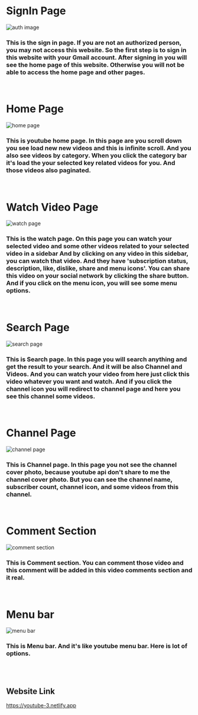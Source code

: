 # SignIn Page

![auth image](./src/Imgaes/auth.JPG)

### This is the sign in page. If you are not an authorized person, you may not access this website. So the first step is to sign in this website with your Gmail account. After signing in you will see the home page of this website. Otherwise you will not be able to access the home page and other pages.

<br>

# Home Page

![home page](./src/Imgaes/home.JPG)

### This is youtube home page. In this page are you scroll down you see load new new videos and this is infinite scroll. And you also see videos by category. When you click the category bar it's load the your selected key related videos for you. And those videos also paginated.

<br>

# Watch Video Page

![watch page](./src/Imgaes/watch.JPG)

### This is the watch page. On this page you can watch your selected video and some other videos related to your selected video in a sidebar And by clicking on any video in this sidebar, you can watch that video. And they have 'subscription status, description, like, dislike, share and menu icons'. You can share this video on your social network by clicking the share button. And if you click on the menu icon, you will see some menu options.

<br>

# Search Page

![search page](./src/Imgaes/search.JPG)

### This is Search page. In this page you will search anything and get the result to your search. And it will be also Channel and Videos. And you can watch your video from here just click this video whatever you want and watch. And if you click the channel icon you will redirect to channel page and here you see this channel some videos.

<br>

# Channel Page

![channel page](./src/Imgaes/channel.JPG)

### This is Channel page. In this page you not see the channel cover photo, because youtube api don't share to me the channel cover photo. But you can see the channel name, subscriber count, channel icon, and some videos from this channel.

<br>

# Comment Section

![comment section](./src/Imgaes/comment.JPG)

### This is Comment section. You can comment those video and this comment will be added in this video comments section and it real.

<br>

# Menu bar

![menu bar](./src/Imgaes/menu.JPG)

### This is Menu bar. And it's like youtube menu bar. Here is lot of options.

<br>
<br>

## Website Link

https://youtube-3.netlify.app
